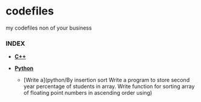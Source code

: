 # codefiles
my codefiles non of your business

### INDEX

- **[C++](c++)**

- **[Python](python)**
    - [Write a](python/By insertion sort Write a program to store second year percentage of students in array. Write function for sorting array of floating point numbers in ascending order using)
